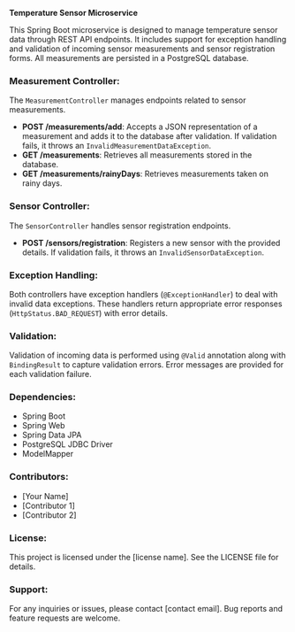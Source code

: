**Temperature Sensor Microservice**

This Spring Boot microservice is designed to manage temperature sensor data through REST API endpoints. It includes support for exception handling and validation of incoming sensor measurements and sensor registration forms. All measurements are persisted in a PostgreSQL database.

### Measurement Controller:

The `MeasurementController` manages endpoints related to sensor measurements.

- **POST /measurements/add**: Accepts a JSON representation of a measurement and adds it to the database after validation. If validation fails, it throws an `InvalidMeasurementDataException`. 
- **GET /measurements**: Retrieves all measurements stored in the database.
- **GET /measurements/rainyDays**: Retrieves measurements taken on rainy days.

### Sensor Controller:

The `SensorController` handles sensor registration endpoints.

- **POST /sensors/registration**: Registers a new sensor with the provided details. If validation fails, it throws an `InvalidSensorDataException`.

### Exception Handling:

Both controllers have exception handlers (`@ExceptionHandler`) to deal with invalid data exceptions. These handlers return appropriate error responses (`HttpStatus.BAD_REQUEST`) with error details.

### Validation:

Validation of incoming data is performed using `@Valid` annotation along with `BindingResult` to capture validation errors. Error messages are provided for each validation failure.

### Dependencies:

- Spring Boot
- Spring Web
- Spring Data JPA
- PostgreSQL JDBC Driver
- ModelMapper

### Contributors:

- [Your Name]
- [Contributor 1]
- [Contributor 2]

### License:

This project is licensed under the [license name]. See the LICENSE file for details.

### Support:

For any inquiries or issues, please contact [contact email]. Bug reports and feature requests are welcome.
